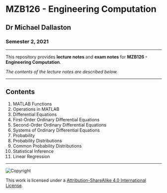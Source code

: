# MZB126 - Engineering Computation

## Dr Michael Dallaston

### Semester 2, 2021

---

This repository provides **lecture notes** and **exam notes** for **MZB126 - Engineering Computation**.

*The contents of the lecture notes are described below.*

---

## Contents

1. MATLAB Functions
2. Operations in MATLAB
3. Differential Equations
4. First-Order Ordinary Differential Equations
5. Second-Order Ordinary Differential Equations
6. Systems of Ordinary Differential Equations
7. Probability
8. Probability Distributions
9. Common Probability Distributions
10. Statistical Inference
11. Linear Regression

---

![Copyright](https://licensebuttons.net/l/by-nc-sa/4.0/88x31.png)

This work is licensed under a [Attribution-ShareAlike 4.0 International License](http://creativecommons.org/licenses/by-nc-sa/4.0/).
